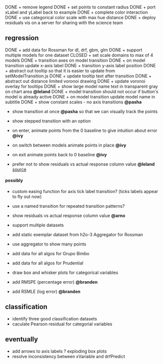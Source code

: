 DONE + remove legend
DONE + set points to constant radius
DONE + port xLabel and yLabel back to example
DONE + complete color interaction
DONE + use categorical color scale with max hue distance
DONE + deploy residuals vis on a server for sharing with the science team

## regression
DONE + add data for Rossman for dl, drf, gbm, glm
DONE + support multiple models for one dataset
CLOSED + set scale domains to max of 4 models
DONE + transition axes on model transition
DONE + on model transition update x-axis label
DONE + transition y-axis label position
DONE + abstract out tooltip so that it is easier to update from 
       setModelTransition.js
DONE + update tooltip text after transition
DONE + abstract out distance limited voronoi drawing
DONE + update voronoi overlay for tooltips
DONE + show large model name text in transparent gray on chart area **@leland**
DONE + model transition should not occur if button's model is already active
DONE + on model transition update model name in subtitle
DONE + show constant scales - no axis transitions **@pasha**

+ show transition at once **@pasha**
  so that we can visually track the points
+ show stepped transition with an option


+ on enter, animate points from the 0 baseline to give intuition about error **@ivy**
+ on switch between models animate points in place **@ivy**
+ on exit animate points back to 0 baseline **@ivy**

+ prefer not to show residuals vs actual response column value **@leland**
  [source](http://stats.stackexchange.com/questions/155587/residual-plots-why-plot-versus-fitted-values-not-observed-y-values)



#### possibly
+ custom easing function for axis tick label transition?
  (ticks labels appear to fly out now)
+ use a named transition for repeated transition patterns?
+ show residuals vs actual response column value **@arno**


+ support multiple datasets
+ add static exemplar dataset from h2o-3 Aggregator for Rossman
+ use aggregator to show many points
+ add data for all algos for Grupo Bimbo
+ add data for all algos for Prudential
+ draw box and whisker plots for categorical variables
+ add RMSPE (percentage error) **@branden**
+ add RSMLE (log error) **@branden**

## classification
+ identify three good classification datasets
+ caculate Pearson residual for categorial variables

## eventually
+ add arrows to axis labels
? exploding box plots
+ resolve inconsistency between xVariable and drfPredict
